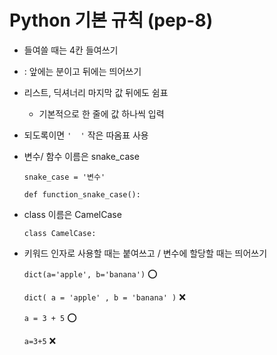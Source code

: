 # Python 기본 규칙 (pep-8)



- 들여쓸 때는 4칸 들여쓰기 
- : 앞에는 분이고 뒤에는 띄어쓰기
- 리스트, 딕셔너리 마지막 값 뒤에도 쉼표
  - 기본적으로 한 줄에 값 하나씩 입력
- 되도록이면 `'  '` 작은 따옴표 사용





- 변수/ 함수 이름은 snake_case

  `snake_case = '변수'`

  `def function_snake_case():`



- class 이름은 CamelCase

  `class CamelCase:`



- 키워드 인자로 사용할 때는 붙여쓰고  / 변수에 할당할 때는 띄어쓰기

  `dict(a='apple', b='banana')` 			   ⭕

  `dict( a = 'apple' , b = 'banana' )` ❌

  

  `a = 3 + 5` 	⭕

  `a=3+5` 			❌

  
